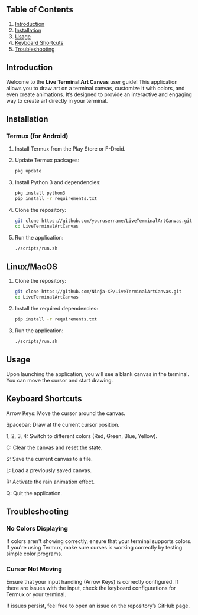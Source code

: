 ## Table of Contents
1. [Introduction](#introduction)
2. [Installation](#installation)
3. [Usage](#usage)
4. [Keyboard Shortcuts](#keyboard-shortcuts)
5. [Troubleshooting](#troubleshooting)

## Introduction

Welcome to the **Live Terminal Art Canvas** user guide! This application allows you to draw art on a terminal canvas, customize it with colors, and even create animations. It’s designed to provide an interactive and engaging way to create art directly in your terminal.

## Installation

### Termux (for Android)
1. Install Termux from the Play Store or F-Droid.
2. Update Termux packages:
   ```bash
   pkg update
   ```

3. Install Python 3 and dependencies:

   ```bash
   pkg install python3
   pip install -r requirements.txt
   ```


4. Clone the repository:

   ```bash
   git clone https://github.com/yourusername/LiveTerminalArtCanvas.git
   cd LiveTerminalArtCanvas
   ```


5. Run the application:

   ```bash
   ./scripts/run.sh
   ```



## Linux/MacOS

1. Clone the repository:

   ```bash
   git clone https://github.com/Ninja-XP/LiveTerminalArtCanvas.git
   cd LiveTerminalArtCanvas
   ```


2. Install the required dependencies:

   ```bash
   pip install -r requirements.txt
   ```


3. Run the application:

   ```bash
   ./scripts/run.sh
   ```


## Usage

Upon launching the application, you will see a blank canvas in the terminal. You can move the cursor and start drawing.

## Keyboard Shortcuts

Arrow Keys: Move the cursor around the canvas.

Spacebar: Draw at the current cursor position.

1, 2, 3, 4: Switch to different colors (Red, Green, Blue, Yellow).

C: Clear the canvas and reset the state.

S: Save the current canvas to a file.

L: Load a previously saved canvas.

R: Activate the rain animation effect.

Q: Quit the application.


## Troubleshooting

###  No Colors Displaying

If colors aren't showing correctly, ensure that your terminal supports colors. If you're using Termux, make sure curses is working correctly by testing simple color programs.

###  Cursor Not Moving

Ensure that your input handling (Arrow Keys) is correctly configured. If there are issues with the input, check the keyboard configurations for Termux or your terminal.

If issues persist, feel free to open an issue on the repository’s GitHub page.
